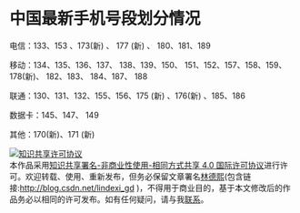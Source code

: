 
# 中国最新手机号段划分情况


<!--more-->


<!-- csdn -->

电信：133、153 、173(新) 、 177 (新) 、 180、181、189

移动：134、135、136、137、 138、139、150、 151、152、157、158、159、 178(新)、 182、183、 184、187、 188

联通：130、131、132、155、156、175 (新) 、176(新) 、185、186

数据卡：145、147、 149

其他：170(新)、171 (新)




<a rel="license" href="http://creativecommons.org/licenses/by-nc-sa/4.0/"><img alt="知识共享许可协议" style="border-width:0" src="https://licensebuttons.net/l/by-nc-sa/4.0/88x31.png" /></a><br />本作品采用<a rel="license" href="http://creativecommons.org/licenses/by-nc-sa/4.0/">知识共享署名-非商业性使用-相同方式共享 4.0 国际许可协议</a>进行许可。欢迎转载、使用、重新发布，但务必保留文章署名[林德熙](http://blog.csdn.net/lindexi_gd)(包含链接:http://blog.csdn.net/lindexi_gd )，不得用于商业目的，基于本文修改后的作品务必以相同的许可发布。如有任何疑问，请与我[联系](mailto:lindexi_gd@163.com)。